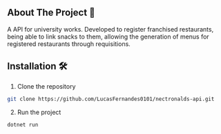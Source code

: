 ## About The Project 📝

A API for university works. Developed to register franchised restaurants, being able to link snacks to them, allowing the generation of menus for registered restaurants through requisitions.

## Installation 🛠️

1. Clone the repository
```sh
git clone https://github.com/LucasFernandes0101/nectronalds-api.git
```
2. Run the project
```sh
dotnet run

```
